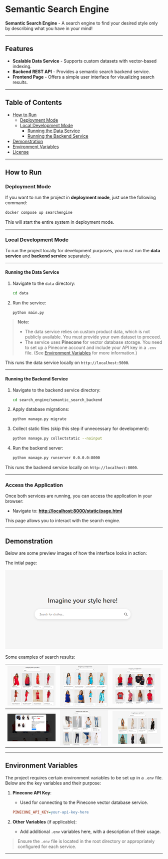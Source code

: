 # Semantic Search Engine

**Semantic Search Engine** - A search engine to find your desired style only by describing what you have in your mind!

---

## Features

- **Scalable Data Service** - Supports custom datasets with vector-based indexing.
- **Backend REST API** - Provides a semantic search backend service.
- **Frontend Page** - Offers a simple user interface for visualizing search results.

---

## Table of Contents

- [How to Run](#how-to-run)
  - [Deployment Mode](#deployment-mode)
  - [Local Development Mode](#local-development-mode)
    - [Running the Data Service](#running-the-data-service)
    - [Running the Backend Service](#running-the-backend-service)
- [Demonstration](#demonstration)
- [Environment Variables](#environment-variables)
- [License](#license)

---

## How to Run

### Deployment Mode

If you want to run the project in **deployment mode**, just use the following command:

```bash
docker compose up searchengine
```

This will start the entire system in deployment mode.

---

### Local Development Mode

To run the project locally for development purposes, you must run the **data service** and **backend service** separately.

---

#### Running the Data Service

1. Navigate to the `data` directory:
   ```bash
   cd data
   ```
2. Run the service:
   ```bash
   python main.py
   ```

> **Note:**  
> - The data service relies on custom product data, which is not publicly available. You must provide your own dataset to proceed.  
> - The service uses **Pinecone** for vector database storage. You need to set up a Pinecone account and include your API key in a `.env` file. (See [Environment Variables](#environment-variables) for more information.)

This runs the data service locally on `http://localhost:5000`.

---

#### Running the Backend Service

1. Navigate to the backend service directory:
   ```bash
   cd search_engine/semantic_search_backend
   ```
2. Apply database migrations:
   ```bash
   python manage.py migrate
   ```
3. Collect static files (skip this step if unnecessary for development):
   ```bash
   python manage.py collectstatic --noinput
   ```
4. Run the backend server:
   ```bash
   python manage.py runserver 0.0.0.0:8000
   ```

This runs the backend service locally on `http://localhost:8000`.

---

### Access the Application

Once both services are running, you can access the application in your browser:

- Navigate to: **[http://localhost:8000/static/page.html](http://localhost:8000/static/page.html)**

This page allows you to interact with the search engine.

---

## Demonstration

Below are some preview images of how the interface looks in action:


The intial page:

![Demo 6](figures/d0.png)

Some examples of search results:

| ![Demo 1](figures/d1.png) | ![Demo 2](figures/d2.png) | ![Demo 3](figures/d3.png) |
|--------------------|--------------------|--------------------|
| ![Demo 4](figures/d4.png) | ![Demo 5](figures/d5.png) | ![Demo 6](figures/d6.png) |


---

## Environment Variables

The project requires certain environment variables to be set up in a `.env` file. Below are the key variables and their purpose:

1. **Pinecone API Key**:
   - Used for connecting to the Pinecone vector database service.
   ```ini
   PINECONE_API_KEY=your-api-key-here
   ```

2. **Other Variables** (if applicable):
   - Add additional `.env` variables here, with a description of their usage.

> Ensure the `.env` file is located in the root directory or appropriately configured for each service.

---
